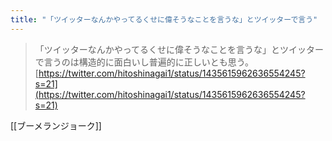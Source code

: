```yaml
---
title: "「ツイッターなんかやってるくせに偉そうなことを言うな」とツイッターで言う"
---
```


> 「ツイッターなんかやってるくせに偉そうなことを言うな」とツイッターで言うのは構造的に面白いし普遍的に正しいとも思う。
[https://twitter.com/hitoshinagai1/status/1435615962636554245?s=21](https://twitter.com/hitoshinagai1/status/1435615962636554245?s=21)

[[ブーメランジョーク]]
